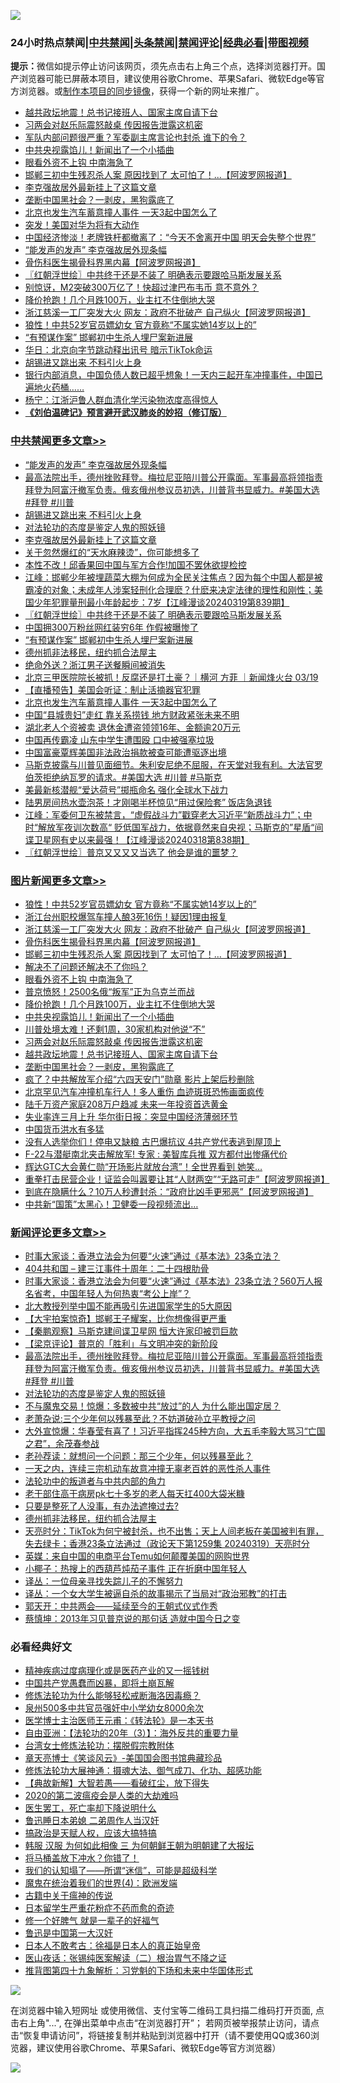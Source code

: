 ![](https://raw.githubusercontent.com/jsvpn/jsproxy/dev/64photo/fqnews-qr.jpg)

<div id="tt">
<h3>24小时热点禁闻|<a href="#%E4%B8%AD%E5%85%B1%E7%A6%81%E9%97%BB%E6%9B%B4%E5%A4%9A%E6%96%87%E7%AB%A0">中共禁闻</a>|<a href="#%E5%9B%BE%E7%89%87%E6%96%B0%E9%97%BB%E6%9B%B4%E5%A4%9A%E6%96%87%E7%AB%A0">头条禁闻</a>|<a href="#%E6%96%B0%E9%97%BB%E8%AF%84%E8%AE%BA%E6%9B%B4%E5%A4%9A%E6%96%87%E7%AB%A0">禁闻评论|<a href="#%E5%BF%85%E7%9C%8B%E7%BB%8F%E5%85%B8%E5%A5%BD%E6%96%87">经典必看</a>|<a href="https://fanb1.xyz/3" target="_blank">带图视频</a></h3>
<div><b>提示：</b>微信如提示停止访问该网页，须先点击右上角三个点，选择浏览器打开。国产浏览器可能已屏蔽本项目，建议使用谷歌Chrome、苹果Safari、微软Edge等官方浏览器。或<a href="%E5%88%B6%E4%BD%9Cgit%E7%A6%81%E9%97%BB%E9%95%9C%E5%83%8F.md">制作本项目的同步镜像</a>，获得一个新的网址来推广。</div>
<ul>

<li><a href="/topimagenews/20240320/2015013.md">越共政坛地震！总书记接班人、国家主席自请下台</a></li>
<li><a href="/topimagenews/20240320/2015014.md">习两会对赵乐际震怒敲桌 传因报告泄露这机密</a></li>
<li><a href="/baitai/20240320/2014995.md">军队内部问题很严重？军委副主席言论也封杀 谁下的令？</a></li>
<li><a href="/topimagenews/20240320/2015032.md">中共央视露馅儿！新闻出了一个小插曲</a></li>
<li><a href="/topimagenews/20240320/2015132.md">眼看外资不上钩 中南海急了</a></li>
<li><a href="/topimagenews/20240320/2015188.md">邯郸三初中生残忍杀人案 原因找到了 太可怕了！...【阿波罗网报道】</a></li>
<li><a href="/cbnews/20240320/2015189.md">李克强故居外最新挂上了这篇文章</a></li>
<li><a href="/topimagenews/20240320/2014984.md">垄断中国黑社会？一剥皮，黑狗露底了</a></li>
<li><a href="/cbnews/20240320/2014975.md">北京也发生汽车蓄意撞人事件 一天3起中国怎么了</a></li>
<li><a href="/cnnews/20240320/2015238.md">突发！美国对华为将有大动作</a></li>
<li><a href="/cnnews/20240320/2015025.md">中国经济惨淡！老牌铁杆都撤离了：“今天不舍离开中国 明天会失整个世界”</a></li>
<li><a href="/cbnews/20240320/2015311.md">“能发声的发声” 李克强故居外现条幅</a></li>
<li><a href="/topimagenews/20240320/2015248.md">骨伤科医生揭骨科界黑内幕【阿波罗网报道】</a></li>
<li><a href="/cbnews/20240320/2015133.md">〖红朝浮世绘〗中共终于还是不装了 明确表示要跟哈马斯发展关系</a></li>
<li><a href="/cnnews/20240320/2015231.md">别惊讶，M2突破300万亿了！快超过津巴布韦币 意不意外？</a></li>
<li><a href="/topimagenews/20240320/2015063.md">降价抢跑！几个月跌100万，业主扛不住倒地大哭</a></li>
<li><a href="/topimagenews/20240320/2015286.md">浙江慈溪一工厂突发大火 网友：政府不批破产 自己纵火【阿波罗网报道】</a></li>
<li><a href="/topimagenews/20240320/2015338.md">狼性！中共52岁官员嫖幼女 官方竟称“不属实她14岁以上的”</a></li>
<li><a href="/cbnews/20240320/2015106.md">“有预谋作案” 邯郸初中生杀人埋尸案新进展</a></li>
<li><a href="/cnnews/20240320/2015023.md">华日：北京向字节跳动释出讯号 暗示TikTok命运</a></li>
<li><a href="/cbnews/20240320/2015237.md">胡锡进又跳出来 不料引火上身</a></li>
<li><a href="/sohnews/20240320/2015284.md">银行内部消息，中国负债人数已超乎想象！一天内三起开车冲撞事件，中国已遍地火药桶……</a></li>
<li><a href="/comments/20240320/2014990.md">杨宁：江浙沪鲁人群血清化学污染物浓度高得惊人</a></li>
<li><b><a href="/comments/20200207/1272816.md" target="_blank">《刘伯温碑记》预言避开武汉肺炎的妙招（修订版）</a></b></li>
</ul>
</div>

<div class="catlist">
<h3><a href="/cbnews/" target="_blank">中共禁闻</a><span><a href="/cbnews/" target="_blank" rel="nofollow">更多文章>></a></span></h3>
<ul>
<li><a href="/cbnews/20240320/2015311.md" target="_blank">“能发声的发声” 李克强故居外现条幅</a></li>
<li><a href="/comments/20240320/2015271.md" target="_blank">最高法院出手，德州挫败拜登。梅拉尼亚陪川普公开露面。军事最高将领指责拜登为阿富汗撤军负责。俄亥俄州参议员初选，川普背书显威力。#美国大选 #拜登 #川普</a></li>
<li><a href="/cbnews/20240320/2015237.md" target="_blank">胡锡进又跳出来 不料引火上身</a></li>
<li><a href="/comments/20240320/2015219.md" target="_blank">对法轮功的态度是鉴定人鬼的照妖镜</a></li>
<li><a href="/cbnews/20240320/2015189.md" target="_blank">李克强故居外最新挂上了这篇文章</a></li>
<li><a href="/cbnews/20240320/2015155.md" target="_blank">关于忽然爆红的“天水麻辣烫”，你可能想多了</a></li>
<li><a href="/cbnews/20240320/2015145.md" target="_blank">本性不改！邱香果回中国与军方合作!加国不罢休欲提检控</a></li>
<li><a href="/cbnews/20240320/2015136.md" target="_blank">江峰：邯郸少年被埋蔬菜大棚为何成为全民关注焦点？因为每个中国人都是被霸凌的对象；未成年人涉案轻刑化合理麽？什麽来决定法律的理性和刚性；美国少年犯罪量刑最小年龄起步：7岁【江峰漫谈20240319第839期】</a></li>
<li><a href="/cbnews/20240320/2015133.md" target="_blank">〖红朝浮世绘〗中共终于还是不装了 明确表示要跟哈马斯发展关系</a></li>
<li><a href="/cbnews/20240320/2015116.md" target="_blank">中国拥300万粉丝网红装穷6年 作假被曝惨了</a></li>
<li><a href="/cbnews/20240320/2015106.md" target="_blank">“有预谋作案” 邯郸初中生杀人埋尸案新进展</a></li>
<li><a href="/comments/20240320/2015094.md" target="_blank">德州抓非法移民，纽约抓合法屋主</a></li>
<li><a href="/cbnews/20240320/2015064.md" target="_blank">绝命外送？浙江男子送餐瞬间被消失</a></li>
<li><a href="/comments/20240320/2015011.md" target="_blank">北京三甲医院院长被抓！反腐还是打土豪？｜横河 方菲 ｜新闻烽火台 03/19</a></li>
<li><a href="/cbnews/20240320/2014996.md" target="_blank">【直播预告】美国会听证：制止活摘器官犯罪</a></li>
<li><a href="/cbnews/20240320/2014975.md" target="_blank">北京也发生汽车蓄意撞人事件 一天3起中国怎么了</a></li>
<li><a href="/cbnews/20240320/2014934.md" target="_blank">中国“县城贵妇”走红 靠关系捞钱 地方财政紧张未来不明</a></li>
<li><a href="/cbnews/20240320/2014921.md" target="_blank">湖北老人个资被卖 退休金遭盗领领16年、金额逾20万元</a></li>
<li><a href="/cbnews/20240320/2014920.md" target="_blank">中国再传霸凌 山东中学生遭围殴 口中被强塞垃圾</a></li>
<li><a href="/cbnews/20240319/2014864.md" target="_blank">中国富豪覃辉美国非法政治捐款被查可能遭驱逐出境</a></li>
<li><a href="/comments/20240319/2014861.md" target="_blank">马斯克披露与川普见面细节。朱利安尼绝不屈服，在天堂对我有利。大法官罗伯茨拒绝纳瓦罗的请求。#美国大选 #川普 #马斯克</a></li>
<li><a href="/cbnews/20240319/2014787.md" target="_blank">美最新核潜舰“爱达荷号”掷瓶命名 强化全球水下战力</a></li>
<li><a href="/cbnews/20240319/2014786.md" target="_blank">陆男房间热水壶泡茶！才刚喝半杯惊见“用过保险套” 饭店急退钱</a></li>
<li><a href="/cbnews/20240319/2014721.md" target="_blank">江峰：军委何卫东被禁言，“虚假战斗力”戳穿老大习近平“新质战斗力”；中时“解放军夜训次数高“ 贬低国军战力，依据竟然来自央视；马斯克的”星盾“间谍卫星网有史以来最强！【江峰漫谈20240318第838期】</a></li>
<li><a href="/cbnews/20240319/2014710.md" target="_blank">〖红朝浮世绘〗普京又又又又当选了 他会是谁的噩梦？</a></li>

</ul>
</div>
<div class="catlist">
<h3><a href="/topimagenews/" target="_blank">图片新闻</a><span><a href="/topimagenews/" target="_blank" rel="nofollow">更多文章>></a></span></h3>
<ul>
<li><a href="/topimagenews/20240320/2015338.md" target="_blank">狼性！中共52岁官员嫖幼女 官方竟称“不属实她14岁以上的”</a></li>
<li><a href="/topimagenews/20240320/2015324.md" target="_blank">浙江台州职校爆驾车撞人酿3死16伤！疑因1理由报复</a></li>
<li><a href="/topimagenews/20240320/2015286.md" target="_blank">浙江慈溪一工厂突发大火 网友：政府不批破产 自己纵火【阿波罗网报道】</a></li>
<li><a href="/topimagenews/20240320/2015248.md" target="_blank">骨伤科医生揭骨科界黑内幕【阿波罗网报道】</a></li>
<li><a href="/topimagenews/20240320/2015188.md" target="_blank">邯郸三初中生残忍杀人案 原因找到了 太可怕了！&#8230;【阿波罗网报道】</a></li>
<li><a href="/topimagenews/20240320/2015144.md" target="_blank">解决不了问题还解决不了你吗？</a></li>
<li><a href="/topimagenews/20240320/2015132.md" target="_blank">眼看外资不上钩 中南海急了</a></li>
<li><a href="/topimagenews/20240320/2015083.md" target="_blank">普京愤怒！2500名俄“叛军”正为乌克兰而战</a></li>
<li><a href="/topimagenews/20240320/2015063.md" target="_blank">降价抢跑！几个月跌100万，业主扛不住倒地大哭</a></li>
<li><a href="/topimagenews/20240320/2015032.md" target="_blank">中共央视露馅儿！新闻出了一个小插曲</a></li>
<li><a href="/topimagenews/20240320/2015015.md" target="_blank">川普处境太难！还剩1周，30家机构对他说“不”</a></li>
<li><a href="/topimagenews/20240320/2015014.md" target="_blank">习两会对赵乐际震怒敲桌 传因报告泄露这机密</a></li>
<li><a href="/topimagenews/20240320/2015013.md" target="_blank">越共政坛地震！总书记接班人、国家主席自请下台</a></li>
<li><a href="/topimagenews/20240320/2014984.md" target="_blank">垄断中国黑社会？一剥皮，黑狗露底了</a></li>
<li><a href="/topimagenews/20240319/2014904.md" target="_blank">疯了？中共解放军介绍“六四天安门”勋章 影片上架后秒删除</a></li>
<li><a href="/topimagenews/20240319/2014899.md" target="_blank">北京罕见汽车冲撞机车行人！多人重伤 血迹斑斑恐怖画面疯传</a></li>
<li><a href="/topimagenews/20240319/2014888.md" target="_blank">陆千万资产家庭208万户趋减 未来一年投资首选黄金</a></li>
<li><a href="/topimagenews/20240319/2014866.md" target="_blank">失业率连三月上升 华尔街日报：突显中国经济薄弱环节</a></li>
<li><a href="/topimagenews/20240319/2014831.md" target="_blank">中国货币洪水有多猛</a></li>
<li><a href="/topimagenews/20240319/2014805.md" target="_blank">没有人选举你们！停电又缺粮 古巴爆抗议 4共产党代表逃到屋顶上</a></li>
<li><a href="/topimagenews/20240319/2014791.md" target="_blank">F-22与潜艇南北夹击解放军! 专家 : 美智库兵推 双方都付出惨痛代价</a></li>
<li><a href="/topimagenews/20240319/2014790.md" target="_blank">辉达GTC大会黄仁勋“开场影片就放台湾”！全世界看到 她笑&#8230;</a></li>
<li><a href="/topimagenews/20240319/2014785.md" target="_blank">重拳打击民营企业！证监会叫嚣要让其“人财两空”“无路可走”【阿波罗网报道】</a></li>
<li><a href="/topimagenews/20240319/2014716.md" target="_blank">到底在隐瞒什么？10万人秒遭封杀：“政府比凶手更邪恶”【阿波罗网报道】</a></li>
<li><a href="/topimagenews/20240319/2014690.md" target="_blank">中共新“国策&#8221;太黑心！卫健委一段视频流出…</a></li>

</ul>
</div>
<div class="catlist">
<h3><a href="/comments/" target="_blank">新闻评论</a><span><a href="/comments/" target="_blank" rel="nofollow">更多文章>></a></span></h3>
<ul>
<li><a href="/comments/20240320/2015356.md" target="_blank">时事大家谈：香港立法会为何要“火速”通过《基本法》23条立法？</a></li>
<li><a href="/comments/20240320/2015350.md" target="_blank">404共和国 &#8211; 建三江事件十周年：二十四根肋骨</a></li>
<li><a href="/comments/20240320/2015334.md" target="_blank">时事大家谈：香港立法会为何要“火速”通过《基本法》23条立法？560万人报名省考，中国年轻人为何热衷“考公上岸”？</a></li>
<li><a href="/comments/20240320/2015297.md" target="_blank">北大教授列举中国不能再吸引先进国家学生的5大原因</a></li>
<li><a href="/comments/20240320/2015296.md" target="_blank">【大宇拍案惊奇】邯郸王子耀案，比你想像得更严重</a></li>
<li><a href="/comments/20240320/2015295.md" target="_blank">【秦鹏观察】马斯克建间谍卫星网 恒大许家印被罚巨款</a></li>
<li><a href="/comments/20240320/2015287.md" target="_blank">【梁京评论】普京的「胜利」与文明冲突的新阶段</a></li>
<li><a href="/comments/20240320/2015271.md" target="_blank">最高法院出手，德州挫败拜登。梅拉尼亚陪川普公开露面。军事最高将领指责拜登为阿富汗撤军负责。俄亥俄州参议员初选，川普背书显威力。#美国大选 #拜登 #川普</a></li>
<li><a href="/comments/20240320/2015219.md" target="_blank">对法轮功的态度是鉴定人鬼的照妖镜</a></li>
<li><a href="/comments/20240320/2015121.md" target="_blank">不与魔鬼交易！惊爆：多数被中共“放过”的人 为什么能出国定居？</a></li>
<li><a href="/comments/20240320/2015120.md" target="_blank">老萧杂说:三个少年何以残暴至此？不妨道破孙立平教授之问</a></li>
<li><a href="/comments/20240320/2015113.md" target="_blank">大外宣惊爆：华春莹有喜了！习近平指挥245种方向，大五毛李毅大骂习“亡国之君”，余茂春参战</a></li>
<li><a href="/comments/20240320/2015100.md" target="_blank">老孙荐读：就想问一个问题：那三个少年，何以残暴至此？</a></li>
<li><a href="/comments/20240320/2015099.md" target="_blank">一天之内，连续三宗机动车故意冲撞无辜老百姓的恶性杀人事件</a></li>
<li><a href="/comments/20240320/2015098.md" target="_blank">法轮功中的叛道者与中共内部的角力</a></li>
<li><a href="/comments/20240320/2015097.md" target="_blank">老干部住高干病房pk七十多岁的老人每天扛400大袋米糠</a></li>
<li><a href="/comments/20240320/2015096.md" target="_blank">只要是整死了人没事，有办法遮掩过去?</a></li>
<li><a href="/comments/20240320/2015094.md" target="_blank">德州抓非法移民，纽约抓合法屋主</a></li>
<li><a href="/comments/20240320/2015082.md" target="_blank">天亮时分：TikTok为何宁被封杀，也不出售；天上人间老板在美国被判有罪，失去绿卡；香港23条立法通过（政论天下第1259集 20240319）天亮时分</a></li>
<li><a href="/comments/20240320/2015065.md" target="_blank">英媒：来自中国的电商平台Temu如何颠覆美国的网购世界</a></li>
<li><a href="/comments/20240320/2015047.md" target="_blank">小椰子：热搜上的西葫芦炖茄子事件 正在折磨中国年轻人</a></li>
<li><a href="/comments/20240320/2015038.md" target="_blank">译丛：一位母亲寻找失踪儿子的不懈努力</a></li>
<li><a href="/comments/20240320/2015037.md" target="_blank">译丛：一个女大学生被逼自杀的故事揭示了当局对“政治邪教”的打击</a></li>
<li><a href="/comments/20240320/2015036.md" target="_blank">郭天开：中共两会——延续至今的王朝式仪式作秀</a></li>
<li><a href="/comments/20240320/2015035.md" target="_blank">蔡慎坤：2013年习见普京说的那句话 造就中国今日之变</a></li>

</ul>
</div>

<div class="catlist">
<h3>必看经典好文</h3>
<ul>
<li><a href="/lifebaike/20230911/1932098.md" target="_blank">精神疾病过度病理化或是医药产业的又一摇钱树</a></li>
<li><a href="/comments/20220831/1778527.md" target="_blank">中国共产党愚蠢而凶暴，即将土崩瓦解</a></li>
<li><a href="/cbnews/20220601/1740227.md" target="_blank">修炼法轮功为什么能够轻松戒断海洛因毒瘾？</a></li>
<li><a href="/comments/20200704/783272.md" target="_blank">泉州500多中共官员强奸中小学幼女8000余次</a></li>
<li><a href="/comments/20220826/1776760.md" target="_blank">医学博士主治医师王元甫：《转法轮》是一本天书</a></li>
<li><a href="/comments/20190806/1168435.md" target="_blank">自由亚洲：【法轮功的20年（3）】：海外反共的重要力量</a></li>
<li><a href="/cbnews/20200610/1342772.md" target="_blank">台湾女士修炼法轮功：摆脱假宗教附体</a></li>
<li><a href="/comments/20220925/1789151.md" target="_blank">章天亮博士《笑谈风云》-美国国会图书馆典藏珍品</a></li>
<li><a href="/comments/20191203/1234383.md" target="_blank">修炼法轮功大展神通：摄魂大法、御气成刀、化功、超感功能</a></li>
<li><a href="/comments/20201217/1449706.md" target="_blank">【典故新解】大智若愚——看破红尘，放下得失</a></li>
<li><a href="/comments/20200712/1359432.md" target="_blank">2020的第二波瘟疫会是人类的大劫难吗</a></li>
<li><a href="/sohnews/20150904/445868.md" target="_blank">医生罢工，死亡率却下降说明什么</a></li>
<li><a href="/comments/20220408/1716379.md" target="_blank">鲁迅睡日本弟媳 二弟周作人当汉奸</a></li>
<li><a href="/comments/20200814/1379994.md" target="_blank">搞政治是天赋人权，应该大搞特搞</a></li>
<li><a href="/bannedvideo/20220328/1710971.md" target="_blank">韩服 汉服 为何如此相像 三 为何朝鲜王朝为明朝建了大报坛</a></li>
<li><a href="/cnnews/20230303/1855390.md" target="_blank">将马桶盖放下冲水？你错了！</a></li>
<li><a href="/sohnews/20161029/607205.md" target="_blank">我们的认知塌了——所谓“迷信”，可能是超级科学</a></li>
<li><a href="/topimagenews/20180522/946266.md" target="_blank">魔鬼在统治着我们的世界(4)：欧洲发端</a></li>
<li><a href="/ccpdope/20200531/1337409.md" target="_blank">古籍中关于瘟神的传说</a></li>
<li><a href="/comments/20210324/1511732.md" target="_blank">日本留学生严重花粉症不药而愈的奇迹</a></li>
<li><a href="/funmedia/20200713/1359909.md" target="_blank">修一个好脾气 就是一辈子的好福气</a></li>
<li><a href="/cnnews/20210213/1486568.md" target="_blank">鲁迅是中国第一大汉奸</a></li>
<li><a href="/sohnews/20160609/543313.md" target="_blank">日本人不敢考古：徐福是日本人的真正始皇帝</a></li>
<li><a href="/comments/20231220/1976683.md" target="_blank">医山夜话：张锡纯医案解读（二）根治胃气不降之证</a></li>
<li><a href="/tculture/20240109/1985462.md" target="_blank">推背图第四十九象解析：习党魁的下场和未来中华国体形式</a></li>

</ul>
</div>

![](https://raw.githubusercontent.com/jsvpn/jsproxy/dev/64photo/fqnews-qr.jpg)

在浏览器中输入短网址 或使用微信、支付宝等二维码工具扫描二维码打开页面, 点击右上角"...", 在弹出菜单中点击“在浏览器打开”； 若网页被举报禁止访问，请点击“恢复申请访问”，将链接复制并粘贴到浏览器中打开（请不要使用QQ或360浏览器，建议使用谷歌Chrome、苹果Safari、微软Edge等官方浏览器）

![](https://raw.githubusercontent.com/jsvpn/jsproxy/dev/64photo/wx.jpg)
